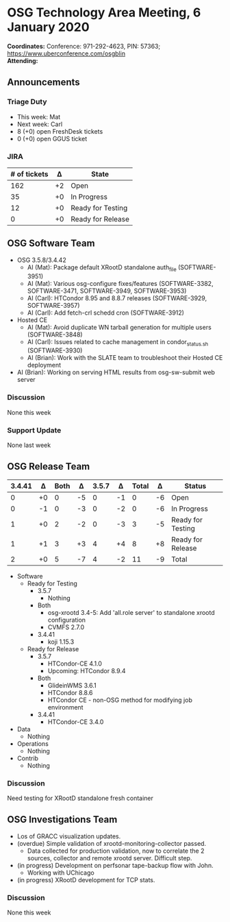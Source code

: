 # OSG Technology Area Meeting,  6 January 2020

**Coordinates:** Conference: 971-292-4623, PIN: 57363; <https://www.uberconference.com/osgblin>  
**Attending:**


## Announcements


### Triage Duty

-   This week: Mat
-   Next week: Carl
-   8 (+0) open FreshDesk tickets
-   0 (+0) open GGUS ticket


### JIRA

| # of tickets | &Delta; | State             |
|------------ |------- |----------------- |
| 162          | +2      | Open              |
| 35           | +0      | In Progress       |
| 12           | +0      | Ready for Testing |
| 0            | +0      | Ready for Release |


## OSG Software Team

-   OSG 3.5.8/3.4.42  
    -   AI (Mat): Package default XRootD standalone auth<sub>file</sub> (SOFTWARE-3951)
    -   AI (Mat): Various osg-configure fixes/features (SOFTWARE-3382, SOFTWARE-3471, SOFTWARE-3949, SOFTWARE-3953)
    -   AI (Carl): HTCondor 8.95 and 8.8.7 releases (SOFTWARE-3929, SOFTWARE-3957)
    -   AI (Carl): Add fetch-crl schedd cron (SOFTWARE-3912)
-   Hosted CE  
    -   AI (Mat): Avoid duplicate WN tarball generation for multiple users (SOFTWARE-3848)
    -   AI (Carl): Issues related to cache management in condor<sub>status.sh</sub> (SOFTWARE-3930)
    -   AI (Brian): Work with the SLATE team to troubleshoot their Hosted CE deployment
-   AI (Brian): Working on serving HTML results from osg-sw-submit web server


### Discussion

None this week  


### Support Update

None last week  


## OSG Release Team

| 3.4.41 | &Delta; | Both | &Delta; | 3.5.7 | &Delta; | Total | &Delta; | Status            |
| ------ | ------- | ---- | ------- | ----- | ------- | ----- | ------- | ----------------- |
| 0      | +0      | 0    | -5      | 0     | -1      | 0     | -6      | Open              |
| 0      | -1      | 0    | -3      | 0     | -2      | 0     | -6      | In Progress       |
| 1      | +0      | 2    | -2      | 0     | -3      | 3     | -5      | Ready for Testing |
| 1      | +1      | 3    | +3      | 4     | +4      | 8     | +8      | Ready for Release |
| 2      | +0      | 5    | -7      | 4     | -2      | 11    | -9      | Total             |

-   Software  
    -   Ready for Testing  
        -   3.5.7  
            -   Nothing
        -   Both  
            -   osg-xrootd 3.4-5: Add 'all.role server' to standalone xrootd configuration
            -   CVMFS 2.7.0
        -   3.4.41  
            -   koji 1.15.3
    -   Ready for Release  
        -   3.5.7  
            -   HTCondor-CE 4.1.0
            -   Upcoming: HTCondor 8.9.4
        -   Both  
            -   GlideinWMS 3.6.1
            -   HTCondor 8.8.6
            -   HTCondor CE - non-OSG method for modifying job environment
        -   3.4.41  
            -   HTCondor-CE 3.4.0
-   Data  
    -   Nothing
-   Operations  
    -   Nothing
-   Contrib  
    -   Nothing


### Discussion

Need testing for XRootD standalone fresh container  


## OSG Investigations Team

-   Los of GRACC visualization updates.
-   (overdue) Simple validation of xrootd-monitoring-collector passed.  
    -   Data collected for production validation, now to correlate the 2 sources, collector and remote xrootd server.  Difficult step.
-   (in progress) Development on perfsonar tape-backup flow with John.  
    -   Working with UChicago
-   (in progress) XRootD development for TCP stats.


### Discussion

None this week
